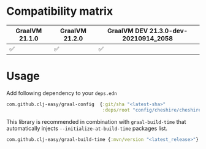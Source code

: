 # Compatibility matrix

| GraalVM 21.1.0     | GraalVM 21.2.0     | GraalVM DEV 21.3.0-dev-20210914_2058 |
| ------------------ | ------------------ | ------------------------------------ |
| :white_check_mark: | :white_check_mark: | :white_check_mark:                   |

# Usage
Add following dependency to your `deps.edn`

``` clojure
com.github.clj-easy/graal-config  {:git/sha "<latest-sha>"
                                   :deps/root "config/cheshire/cheshire"}
```

This library is recommended in combination with `graal-build-time` that automatically injects `--initialize-at-build-time` packages list.

``` clojure
com.github.clj-easy/graal-build-time {:mvn/version "<latest_release>"}
```
